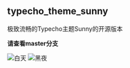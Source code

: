 ## typecho_theme_sunny

极致流畅的Typecho主题Sunny的开源版本

**请查看master分支**

![白天](https://raw.githubusercontent.com/ScarletDor/typecho_theme_sunny/master/bai.webp)
![黑夜](https://raw.githubusercontent.com/ScarletDor/typecho_theme_sunny/master/hei.webp)
